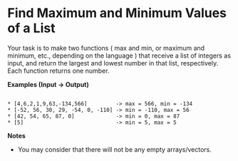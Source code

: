 # Find Maximum and Minimum Values of a List 

Your task is to make two functions ( max and min, or maximum and minimum, etc., depending on the language ) that receive a list of integers as input, and return the largest and lowest number in that list, respectively. Each function returns one number.

**Examples (Input -> Output)**
```

* [4,6,2,1,9,63,-134,566]         -> max = 566, min = -134
* [-52, 56, 30, 29, -54, 0, -110] -> min = -110, max = 56
* [42, 54, 65, 87, 0]             -> min = 0, max = 87
* [5]                             -> min = 5, max = 5

```

**Notes**

- You may consider that there will not be any empty arrays/vectors.


